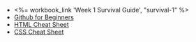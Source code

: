 * <%= workbook_link 'Week 1 Survival Guide', "survival-1" %>
* [Github for Beginners](http://readwrite.com/2013/09/30/understanding-github-a-journey-for-beginners-part-1)
* [HTML Cheat Sheet](http://www.smashingmagazine.com/wp-content/uploads/images/html5-cheat-sheet/html5-cheat-sheet.pdf)
* [CSS Cheat Sheet](http://coding.smashingmagazine.com/wp-content/uploads/images/css3-cheat-sheet/css3-cheat-sheet.pdf)
